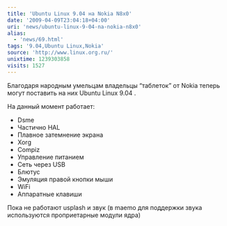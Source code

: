 ```yaml
---
title: 'Ubuntu Linux 9.04 на Nokia N8x0'
date: '2009-04-09T23:04:18+04:00'
uri: 'news/ubuntu-linux-9-04-na-nokia-n8x0'
alias: 
  - 'news/69.html'
tags: '9.04,Ubuntu Linux,Nokia'
source: 'http://www.linux.org.ru/'
unixtime: 1239303858
visits: 1527
---
```

Благодаря народным умельцам владельцы “таблеток” от Nokia теперь могут поставить на них Ubuntu Linux 9.04 .

На данный момент работает:

*   Dsme
*   Частично HAL
*   Плавное затемнение экрана
*   Xorg
*   Compiz
*   Управление питанием
*   Сеть через USB
*   Блютус
*   Эмуляция правой кнопки мыши
*   WiFi
*   Аппаратные клавиши

Пока не работают usplash и звук (в maemo для поддержки звука используются проприетарные модули ядра)
